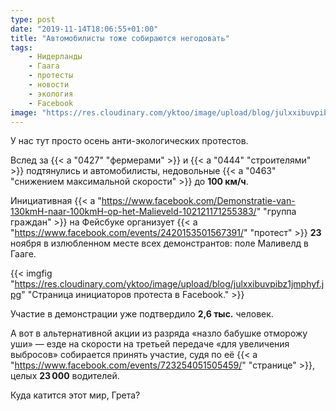 ```yaml
---
type: post
date: "2019-11-14T18:06:55+01:00"
title: "Автомобилисты тоже собираются негодовать"
tags:
    - Нидерланды
    - Гаага
    - протесты
    - новости
    - экология
    - Facebook
image: "https://res.cloudinary.com/yktoo/image/upload/blog/julxxibuvpibz1jmphyf.jpg"
---
```


У нас тут просто осень анти-экологических протестов.

Вслед за {{< a "0427" "фермерами" >}} и {{< a "0444" "строителями" >}} подтянулись и автомобилисты, недовольные {{< a "0463" "снижением максимальной скорости" >}} до **100 км/ч**.

<!--more-->

Инициативная {{< a "https://www.facebook.com/Demonstratie-van-130kmH-naar-100kmH-op-het-Malieveld-102121171255383/" "группа граждан" >}} на Фейсбуке организует {{< a "https://www.facebook.com/events/2420153501567391/" "протест" >}} **23** ноября в излюбленном месте всех демонстрантов: поле Маливелд в Гааге.

{{< imgfig "https://res.cloudinary.com/yktoo/image/upload/blog/julxxibuvpibz1jmphyf.jpg" "Страница инициаторов протеста в Facebook." >}}

Участие в демонстрации уже подтвердило **2,6 тыс.** человек.

А вот в альтернативной акции из разряда «назло бабушке отморожу уши» — езде на скорости на третьей передаче «для увеличения выбросов» собирается принять участие, судя по её {{< a "https://www.facebook.com/events/723254051505459/" "странице" >}}, целых **23 000** водителей.

Куда катится этот мир, Грета?